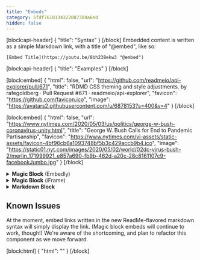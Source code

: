 ```yaml
---
title: "Embeds"
category: 5fdf7610134322007389a6ed
hidden: false
---
```


[block:api-header]
{
  "title": "Syntax"
}
[/block]
Embedded content is written as a simple Markdown link, with a title of "@embed", like so:

    [Embed Title](https://youtu.be/8bh238ekw3 "@embed")
[block:api-header]
{
  "title": "Examples"
}
[/block]

[block:embed]
{
  "html": false,
  "url": "https://github.com/readmeio/api-explorer/pull/671",
  "title": "RDMD CSS theming and style adjustments. by rafegoldberg · Pull Request #671 · readmeio/api-explorer",
  "favicon": "https://github.com/favicon.ico",
  "image": "https://avatars2.githubusercontent.com/u/6878153?s=400&v=4"
}
[/block]

[block:embed]
{
  "html": false,
  "url": "https://www.nytimes.com/2020/05/03/us/politics/george-w-bush-coronavirus-unity.html",
  "title": "George W. Bush Calls for End to Pandemic Partisanship",
  "favicon": "https://www.nytimes.com/vi-assets/static-assets/favicon-4bf96cb6a1093748bf5b3c429accb9b4.ico",
  "image": "https://static01.nyt.com/images/2020/05/02/world/02dc-virus-bush-2/merlin_171999921_e857a690-fb9b-462d-a20c-28c8161107c9-facebookJumbo.jpg"
}
[/block]
<details><summary><b>Magic Block</b> (Embedly)</summary><br>
[block:embed]
{
  "html": "<iframe class=\"embedly-embed\" src=\"//cdn.embedly.com/widgets/media.html?src=https%3A%2F%2Fwww.youtube.com%2Fembed%2FJ3-uKv1DShQ%3Ffeature%3Doembed&display_name=YouTube&url=https%3A%2F%2Fwww.youtube.com%2Fwatch%3Fv%3DJ3-uKv1DShQ&image=https%3A%2F%2Fi.ytimg.com%2Fvi%2FJ3-uKv1DShQ%2Fhqdefault.jpg&key=f2aa6fc3595946d0afc3d76cbbd25dc3&type=text%2Fhtml&schema=youtube\" width=\"640\" height=\"480\" scrolling=\"no\" title=\"YouTube embed\" frameborder=\"0\" allow=\"autoplay; fullscreen\" allowfullscreen=\"true\"></iframe>",
  "url": "https://www.youtube.com/watch?v=J3-uKv1DShQ&feature=youtu.be",
  "title": "Funny Solidier Drop Kick",
  "favicon": "https://s.ytimg.com/yts/img/favicon-vfl8qSV2F.ico",
  "image": "https://i.ytimg.com/vi/J3-uKv1DShQ/hqdefault.jpg"
}
[/block]
</details>
<details><summary><b>Magic Block</b> (iFrame)</summary><br>
[block:embed]
{
  "html": "<iframe class=\"embedly-embed\" src=\"//cdn.embedly.com/widgets/media.html?src=https%3A%2F%2Fwww.google.com%2Fmaps%2Fembed%2Fv1%2Fplace%3Fcenter%3D37.829698%252C-122.258166%26key%3DAIzaSyD9HrlRuI1Ani0-MTZ7pvzxwxi4pgW0BCY%26zoom%3D16%26q%3DMama%27s%2BRoyal%2BCafe&display_name=Google+Maps&url=https%3A%2F%2Fwww.google.com%2Fmaps%2Fplace%2FMama%27s%2BRoyal%2BCafe%2F%4037.829698%2C-122.258166%2C16z%2Fdata%3D%214m13%211m7%213m6%211s0x80857dfb145a04ff%3A0x96b17d967421636f%212s4126%2BOpal%2BSt%2C%2BOakland%2C%2BCA%2B94609%213b1%218m2%213d37.8296978%214d-122.2581661%213m4%211s0x0%3A0x722326b6c2ac7642%218m2%213d37.8277961%214d-122.2563006%3Fhl%3Den&image=http%3A%2F%2Fmaps-api-ssl.google.com%2Fmaps%2Fapi%2Fstaticmap%3Fcenter%3D37.829698%2C-122.258166%26zoom%3D15%26size%3D250x250%26sensor%3Dfalse&key=f2aa6fc3595946d0afc3d76cbbd25dc3&type=text%2Fhtml&schema=google\" width=\"600\" height=\"450\" scrolling=\"no\" title=\"Google Maps embed\" frameborder=\"0\" allow=\"autoplay; fullscreen\" allowfullscreen=\"true\"></iframe>",
  "url": "https://www.google.com/maps/place/Mama's+Royal+Cafe/@37.829698,-122.258166,16z/data=!4m13!1m7!3m6!1s0x80857dfb145a04ff:0x96b17d967421636f!2s4126+Opal+St,+Oakland,+CA+94609!3b1!8m2!3d37.8296978!4d-122.2581661!3m4!1s0x0:0x722326b6c2ac7642!8m2!3d37.8277961!4d-122.2563006?hl=en",
  "title": "Mama's Royal Cafe",
  "favicon": "https://www.google.com/images/branding/product/ico/maps15_bnuw3a_32dp.ico",
  "image": "http://maps-api-ssl.google.com/maps/api/staticmap?center=37.829698,-122.258166&zoom=15&size=250x250&sensor=false"
}
[/block]
</details>
<details><summary><b>Markdown Block</b></summary><br>

[Embed Title](https://youtu.be/8bh238ekw3 "@embed")

</details>

## Known Issues
At the moment, embed links written in the new ReadMe-flavored markdown syntax will simply display the link. (Magic block embeds will continue to work, though!) We're aware of the shortcoming, and plan to refactor this component as we move forward.

[block:html]
{
  "html": "<style>\n  summary {\n    outline: none;\n    user-select: none;\n  }\n</style>"
}
[/block]
